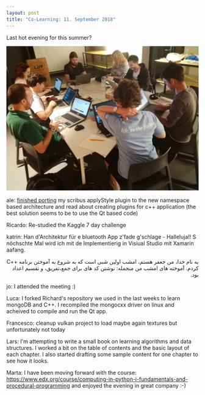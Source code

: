 ```yaml
---
layout: post
title: "Co-Learning: 11. September 2018"
---
```


Last hot evening for this summer?

![Co-Learning on Stempber 4th](/assets/posts/2018-09-11.jpg)

ale: [finished porting](https://github.com/aoloe/scribus-plugin-applyStyle/commit/d05409a3d2f7147ac01d28a4c9394331e9219bc1) my scribus applyStyle plugin to the new namespace based architecture and read about creating plugins for c++ application (the best solution seems to be to use the Qt based code)

Ricardo: Re-studied the Kaggle 7 day challenge

katrin: Han d'Architektur für e bluetooth App z'fade g'schlage - Halleluja!! S nöchschte Mal wird ich mit de Implementierig in Visiual Studio mit Xamarin aafang. 

<div dir="rtl">
به نام خدا، من جعفر هستم، امشب اولین شبی است که به شروع به آموختن برنامه ++C کردم. آموخته های امشب من منجمله: نوشتن کد های برای جمع،تفریق، و تقسیم اعداد بود.
</div>


jo: I attended the meeting :)

Luca: I forked Richard's repository we used in the last weeks to learn mongoDB and C++. I recompiled the mongocxx driver on linux and acheived to compile and run the Qt app.


Francesco: cleanup vulkan project to load maybe again textures but unfortunately not today

Lars: I'm attempting to write a small book on learning algorithms and data structures. I worked a bit on the table of contents and the basic layout of each chapter. I also started drafting some sample content for one chapter to see how it looks.

Marta: I have been moving forward with the course: https://www.edx.org/course/computing-in-python-i-fundamentals-and-procedural-programming and enjoyed the evening in great company :-)
